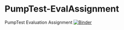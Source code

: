 # PumpTest-EvalAssignment
PumpTest Evaluation Assignment
[![Binder](https://mybinder.org/badge_logo.svg)](https://mybinder.org/v2/gh/eholzbe/PumpTest-EvalAssignment/HEAD)

